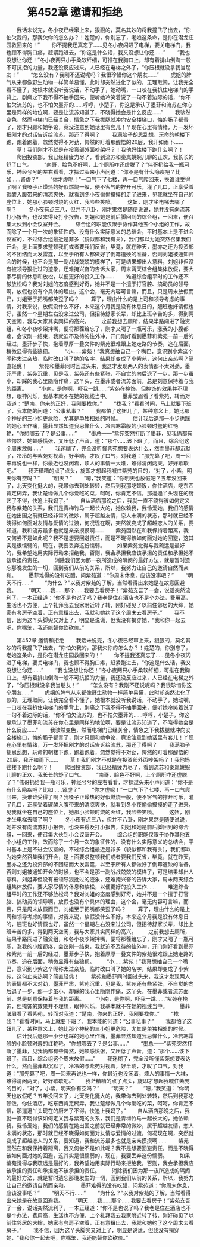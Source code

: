 # 　　第452章 邀请和拒绝
　　我话未说完，冬小夜已经窜上来，狠狠的，莫名其妙的将我撞飞了出去，“你怕欠我的，那我欠你的怎么办？！姓楚的，你别忘了，老娘这条命，是你在潜龙庄园救回来的！”
　　你不提我还真忘了……见冬小夜闪进了电梯，要关电梯门，我也顾不得胸口疼，赶紧跑进去，“你这是什么话，我又没想让你还……”
　　“我也没想让你还！”冬小夜两只小手柔软纤细，可推在我胸口上，却有着排山倒海一般不可抗拒的力量，我还没反应过来，人已经在电梯之外了，“你压根就没拿我当朋友！”
　　“怎么没有？我刚不还说呢吗？我很珍惜你这个朋友……”
　　虎姐的脾气从来都像野生动物一样简单易懂，此时却突然进化了似的，无理取闹，让我完全看不懂了，她根本就没听我说话，不动手了，她动嘴，一口咬在我扒住电梯门的手背上，剧痛之下我不得不抽手回来，便听她冷笑着说了一句不着边际的话，“你不怕欠流苏的，也不怕欠墨菲的……哼哼，小楚子，你这是承认了墨菲和流苏在你心里是同样的地位啊，要是让流苏知道了，不晓得她会是什么反应……”
　　我骇然变色，然而电梯门已经关合，情急之下我拔腿就冲向安全楼梯口，悔的肠子都青了，刚才只顾和她争论，竟没注意到她话里有套儿！丫现在心里有情绪，万一发坏把刚才的对话告诉给流苏，那还了得啊？
　　我满脑子胡思乱想，玩命的朝楼下跑，跑着跑着，忽然觉得不对劲，愕然的盯着那醒悟的20层，我汗如雨下……
　　草！我们刚才不就是在投资部外面吵架吗？！我他妈往楼下跑什么啊？！
　　爬回投资部，我已经精疲力尽了，看到流苏和秦岚姚婉儿聊的正欢，我长长的舒了口气。
　　“南哥，脸色不好啊，上个厕所咋还虚脱了？”伟哥扔给我一瓶可乐，神经兮兮的左右看看，才探过头来小声问道：“你不是有什么隐疾吧？比如……肾虚？”
　　“你才虚呢！”一口气下了七楼，再一口气爬回来，换谁谁受得了啊？我嗓子正燥热的好似燃烧一般，便不客气的拧开可乐，灌了几口，正享受着碳酸入腹带来的清凉爽快，就看到冬小夜偷偷摸摸的走了进来，见我就坐在自己的座位上，她那小脸顿时烧的火红，我险些笑喷。
　　这妞，刚才坐电梯去哪了啊？
　　冬小夜有点三八，但并不八卦，刚才果然是随便说说，她并没有向流苏打小报告，也没来得及打小报告，刘姐和她是前后脚回到的综合组，一回来，便召集大伙到小会议室开会。
　　综合组的职能仅限于协作其他五个小组的工作，故而除了一个月一次的象征性的、没有什么实际意义的总结会，平时基本上是不进会议室的，不过综合组最近是非多（貌似都和我有关），我们都以为她突然召集我们开会，是上面要求整顿我们或者要我们反省，毕竟，就在昨天，墨亦之还为投资部的不团结而大发雷霆，以至于所有人都做好了倒霉遭殃的准备，否则刘姐被通知开会的时候，也不会是那一副战战兢兢的模样了，可是结果却出人意料，刘姐非但没有被领导狠批过的迹象，还难掩兴奋的告诉大家，周末两天综合组集体放假，要大家尽情的休息和放松，以便更好的投入工作……
　　难道综合组平时的工作还不够放松吗？我对刘姐的态度感到好奇，她并不是一个擅于打官腔、搞动员的领导啊，放假也没有个具体的理由，这个会，毫无内容可言嘛，而且，只是周末放假而已，刘姐至于把嘴都笑歪了吗？
　　算了，理由什么的是上司和领导考虑的事情，对我来说，放假没什么不好，本来这个月我是没有休息日的，翘班也好请假也好，虽然一个星期左右没来过公司，但招待舒家长辈，却比上班辛苦的多，得到两天空闲，我与大家其实同样的高兴。
　　之前我想去厕所，结果半路闯进了融资组，和冬小夜吵架拌嘴，便将那茬给忘了，刚才又喝了一瓶可乐，涨我的小腹都疼，会议刚一结束，我就迫不及待的往外冲，开门刚好看到墨菲和紫苑一前一后的经过，墨菲步子快，抱着厚厚一叠文件的紫苑很难跟上她走路的节奏，追在后面，稍微显得有些狼狈。
　　“小……紫苑！”我真想抽自己一个嘴巴，意识到小紫这个昵称太过亲热，临时改口叫了她的名字，结果却变成了小紫苑，这何止亲热啊？简直轻佻！
　　紫苑和墨菲同时回过头来，我这才发现两人的表情都不太对劲，墨菲严肃，紫苑沉重，见是我，紫苑还有些紧张，不自觉的向后退了一步，那一步虽小，却踩的我心里隐隐作痛，这丫头，在墨菲或者流苏面前，总是刻意保持着与我的距离。
　　“小南，是你啊，吓我一跳……”紫苑在掩饰，但掩饰的效果并不理想，眼神闪烁，我基本就不在她的视线当中。
　　墨菲皱眉看了看紫苑，转而对我道：“楚南，你来的正好，我刚要找你。”
　　“找我？”看看时间，马上就要下班了，我本能的问道：“公事私事？”
　　我都怕了这妞儿了，某种意义上，她比那个神秘的三小姐更危险，尤其是单独相处的时候。
　　估计我后退那一小步也踩的她心里作痛，墨菲显然知道我忌惮什么，冷若寒霜般的小脸顿时羞的红艳艳，“你想哪去了？是公事……”
　　“墨总——”紫苑突然打断了墨菲，见我俩都有些愕然，她顿感慌张，又压低了声音，道：“那个……该下班了，而且，综合组这个周末放假……”
　　我迷糊了，完全没听懂紫苑想要表达什么，然而墨菲却沉默了，冷冷的与紫苑对视着，好半晌，才叹了口气，对我道：“那先算了吧，周一回来再说也一样，你最近也没闲着，烦人的事情一大堆，难得清闲两天，好好歇歇吧。”
　　我茫糟糟的点了点头，旋即才想起我喊住紫苑的目的，“对了，小紫，明天你有空吗？”
　　“明天？”
　　“嗯，”我笑道：“你明天也放假吧？五年没回来了，北天变化挺大的，我带你去到处转转，然后到我那吃顿饭，你住酒店，吃东西肯定糊弄，我让楚缘做几个你爱吃的菜，呵呵，你肯定不信，那邋遢丫头现在的厨艺了不得，快追上我妈了。”
　　自从酒店那晚之后，我就一直不晓得该如何定义我与紫苑的关系，我们是青梅竹马一起长大的，她依赖我，我怜爱她，我们的感情在她出国之前就已经非常的微妙，属于超越友情，恋人未满的状态，那时就已经不晓得如何面对友情与爱情的过渡，何况现在啊，突然就变成了超越恋人的关系，要知道，我和流苏最多也就是亲亲摸摸啊……
　　紫苑固然在和我保持着距离，我又何尝不是如此呢？我不是想要回避责任，而是不晓得该如何面对她的回避，这其实是很懦弱的，现在，我要丢弃这份懦弱。
　　如果紫苑觉得与我疏远是最好的，我希望她用实际行动来拒绝我，否则，我会承担我应该承担的责任和承担她不该承担的责任。
　　消除我们因为那一夜所造成的隔阂的最好方法，就是暂时遗忘那晚发生的一切，回到我们从前的关系，所以，我努力让自己的邀请自然而亲和。
　　墨菲难得的没有吃醋，问紫苑道：“你周末休息，应该没事吧？”
　　“明天不行……”
　　“为什么？”以我对紫苑的了解，当然看得出来她是在故意回避我。
　　“明天……我……那个……我要去看房子！”紫苑支吾了一会，说话突然流利了，一本正经道：“你不是也说了吗？我老是住在酒店也不是个办法，费用高，生活也不方便，上个礼拜我去我家附近转了转，刚好碰见了以前住邻居的大婶，她家有套房子空着，正有意租出去，我就和她约了这个周末去看房子。”
　　我不信，因为这丫头脚尖又对上了，明显是说谎，但我没有揭穿她，“我和你一起去吧，你嘴笨，我还能替你砍砍价。”

　　第452章 邀请和拒绝
　　我话未说完，冬小夜已经窜上来，狠狠的，莫名其妙的将我撞飞了出去，“你怕欠我的，那我欠你的怎么办？！姓楚的，你别忘了，老娘这条命，是你在潜龙庄园救回来的！”
　　你不提我还真忘了……见冬小夜闪进了电梯，要关电梯门，我也顾不得胸口疼，赶紧跑进去，“你这是什么话，我又没想让你还……”
　　“我也没想让你还！”冬小夜两只小手柔软纤细，可推在我胸口上，却有着排山倒海一般不可抗拒的力量，我还没反应过来，人已经在电梯之外了，“你压根就没拿我当朋友！”
　　“怎么没有？我刚不还说呢吗？我很珍惜你这个朋友……”
　　虎姐的脾气从来都像野生动物一样简单易懂，此时却突然进化了似的，无理取闹，让我完全看不懂了，她根本就没听我说话，不动手了，她动嘴，一口咬在我扒住电梯门的手背上，剧痛之下我不得不抽手回来，便听她冷笑着说了一句不着边际的话，“你不怕欠流苏的，也不怕欠墨菲的……哼哼，小楚子，你这是承认了墨菲和流苏在你心里是同样的地位啊，要是让流苏知道了，不晓得她会是什么反应……”
　　我骇然变色，然而电梯门已经关合，情急之下我拔腿就冲向安全楼梯口，悔的肠子都青了，刚才只顾和她争论，竟没注意到她话里有套儿！丫现在心里有情绪，万一发坏把刚才的对话告诉给流苏，那还了得啊？
　　我满脑子胡思乱想，玩命的朝楼下跑，跑着跑着，忽然觉得不对劲，愕然的盯着那醒悟的20层，我汗如雨下……
　　草！我们刚才不就是在投资部外面吵架吗？！我他妈往楼下跑什么啊？！
　　爬回投资部，我已经精疲力尽了，看到流苏和秦岚姚婉儿聊的正欢，我长长的舒了口气。
　　“南哥，脸色不好啊，上个厕所咋还虚脱了？”伟哥扔给我一瓶可乐，神经兮兮的左右看看，才探过头来小声问道：“你不是有什么隐疾吧？比如……肾虚？”
　　“你才虚呢！”一口气下了七楼，再一口气爬回来，换谁谁受得了啊？我嗓子正燥热的好似燃烧一般，便不客气的拧开可乐，灌了几口，正享受着碳酸入腹带来的清凉爽快，就看到冬小夜偷偷摸摸的走了进来，见我就坐在自己的座位上，她那小脸顿时烧的火红，我险些笑喷。
　　这妞，刚才坐电梯去哪了啊？
　　冬小夜有点三八，但并不八卦，刚才果然是随便说说，她并没有向流苏打小报告，也没来得及打小报告，刘姐和她是前后脚回到的综合组，一回来，便召集大伙到小会议室开会。
　　综合组的职能仅限于协作其他五个小组的工作，故而除了一个月一次的象征性的、没有什么实际意义的总结会，平时基本上是不进会议室的，不过综合组最近是非多（貌似都和我有关），我们都以为她突然召集我们开会，是上面要求整顿我们或者要我们反省，毕竟，就在昨天，墨亦之还为投资部的不团结而大发雷霆，以至于所有人都做好了倒霉遭殃的准备，否则刘姐被通知开会的时候，也不会是那一副战战兢兢的模样了，可是结果却出人意料，刘姐非但没有被领导狠批过的迹象，还难掩兴奋的告诉大家，周末两天综合组集体放假，要大家尽情的休息和放松，以便更好的投入工作……
　　难道综合组平时的工作还不够放松吗？我对刘姐的态度感到好奇，她并不是一个擅于打官腔、搞动员的领导啊，放假也没有个具体的理由，这个会，毫无内容可言嘛，而且，只是周末放假而已，刘姐至于把嘴都笑歪了吗？
　　算了，理由什么的是上司和领导考虑的事情，对我来说，放假没什么不好，本来这个月我是没有休息日的，翘班也好请假也好，虽然一个星期左右没来过公司，但招待舒家长辈，却比上班辛苦的多，得到两天空闲，我与大家其实同样的高兴。
　　之前我想去厕所，结果半路闯进了融资组，和冬小夜吵架拌嘴，便将那茬给忘了，刚才又喝了一瓶可乐，涨我的小腹都疼，会议刚一结束，我就迫不及待的往外冲，开门刚好看到墨菲和紫苑一前一后的经过，墨菲步子快，抱着厚厚一叠文件的紫苑很难跟上她走路的节奏，追在后面，稍微显得有些狼狈。
　　“小……紫苑！”我真想抽自己一个嘴巴，意识到小紫这个昵称太过亲热，临时改口叫了她的名字，结果却变成了小紫苑，这何止亲热啊？简直轻佻！
　　紫苑和墨菲同时回过头来，我这才发现两人的表情都不太对劲，墨菲严肃，紫苑沉重，见是我，紫苑还有些紧张，不自觉的向后退了一步，那一步虽小，却踩的我心里隐隐作痛，这丫头，在墨菲或者流苏面前，总是刻意保持着与我的距离。
　　“小南，是你啊，吓我一跳……”紫苑在掩饰，但掩饰的效果并不理想，眼神闪烁，我基本就不在她的视线当中。
　　墨菲皱眉看了看紫苑，转而对我道：“楚南，你来的正好，我刚要找你。”
　　“找我？”看看时间，马上就要下班了，我本能的问道：“公事私事？”
　　我都怕了这妞儿了，某种意义上，她比那个神秘的三小姐更危险，尤其是单独相处的时候。
　　估计我后退那一小步也踩的她心里作痛，墨菲显然知道我忌惮什么，冷若寒霜般的小脸顿时羞的红艳艳，“你想哪去了？是公事……”
　　“墨总——”紫苑突然打断了墨菲，见我俩都有些愕然，她顿感慌张，又压低了声音，道：“那个……该下班了，而且，综合组这个周末放假……”
　　我迷糊了，完全没听懂紫苑想要表达什么，然而墨菲却沉默了，冷冷的与紫苑对视着，好半晌，才叹了口气，对我道：“那先算了吧，周一回来再说也一样，你最近也没闲着，烦人的事情一大堆，难得清闲两天，好好歇歇吧。”
　　我茫糟糟的点了点头，旋即才想起我喊住紫苑的目的，“对了，小紫，明天你有空吗？”
　　“明天？”
　　“嗯，”我笑道：“你明天也放假吧？五年没回来了，北天变化挺大的，我带你去到处转转，然后到我那吃顿饭，你住酒店，吃东西肯定糊弄，我让楚缘做几个你爱吃的菜，呵呵，你肯定不信，那邋遢丫头现在的厨艺了不得，快追上我妈了。”
　　自从酒店那晚之后，我就一直不晓得该如何定义我与紫苑的关系，我们是青梅竹马一起长大的，她依赖我，我怜爱她，我们的感情在她出国之前就已经非常的微妙，属于超越友情，恋人未满的状态，那时就已经不晓得如何面对友情与爱情的过渡，何况现在啊，突然就变成了超越恋人的关系，要知道，我和流苏最多也就是亲亲摸摸啊……
　　紫苑固然在和我保持着距离，我又何尝不是如此呢？我不是想要回避责任，而是不晓得该如何面对她的回避，这其实是很懦弱的，现在，我要丢弃这份懦弱。
　　如果紫苑觉得与我疏远是最好的，我希望她用实际行动来拒绝我，否则，我会承担我应该承担的责任和承担她不该承担的责任。
　　消除我们因为那一夜所造成的隔阂的最好方法，就是暂时遗忘那晚发生的一切，回到我们从前的关系，所以，我努力让自己的邀请自然而亲和。
　　墨菲难得的没有吃醋，问紫苑道：“你周末休息，应该没事吧？”
　　“明天不行……”
　　“为什么？”以我对紫苑的了解，当然看得出来她是在故意回避我。
　　“明天……我……那个……我要去看房子！”紫苑支吾了一会，说话突然流利了，一本正经道：“你不是也说了吗？我老是住在酒店也不是个办法，费用高，生活也不方便，上个礼拜我去我家附近转了转，刚好碰见了以前住邻居的大婶，她家有套房子空着，正有意租出去，我就和她约了这个周末去看房子。”
　　我不信，因为这丫头脚尖又对上了，明显是说谎，但我没有揭穿她，“我和你一起去吧，你嘴笨，我还能替你砍砍价。”

